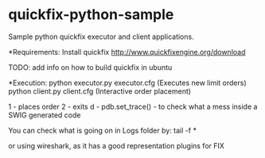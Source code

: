 quickfix-python-sample
======================

Sample python quickfix executor and client applications.

*Requirements: 
Install quickfix http://www.quickfixengine.org/download

TODO: add info on how to build quickfix in ubuntu

*Execution:
python executor.py executor.cfg (Executes new limit orders)
python client.py client.cfg (Interactive order placement)

1 - places order
2 - exits
d - pdb.set_trace() - to check what a mess inside a SWIG generated code

You can check what is going on in Logs folder by:
tail -f *

or using wireshark, as it has a good representation plugins for FIX



